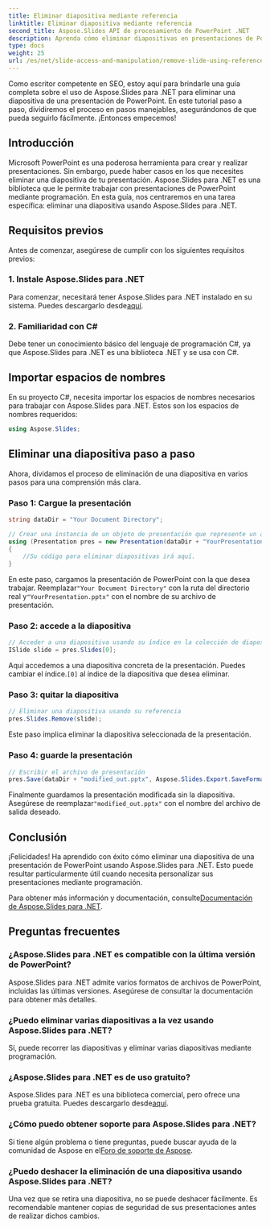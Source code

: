 ```yaml
---
title: Eliminar diapositiva mediante referencia
linktitle: Eliminar diapositiva mediante referencia
second_title: Aspose.Slides API de procesamiento de PowerPoint .NET
description: Aprenda cómo eliminar diapositivas en presentaciones de PowerPoint con Aspose.Slides para .NET, una potente biblioteca para desarrolladores de .NET.
type: docs
weight: 25
url: /es/net/slide-access-and-manipulation/remove-slide-using-reference/
---
```


Como escritor competente en SEO, estoy aquí para brindarle una guía completa sobre el uso de Aspose.Slides para .NET para eliminar una diapositiva de una presentación de PowerPoint. En este tutorial paso a paso, dividiremos el proceso en pasos manejables, asegurándonos de que pueda seguirlo fácilmente. ¡Entonces empecemos!

## Introducción

Microsoft PowerPoint es una poderosa herramienta para crear y realizar presentaciones. Sin embargo, puede haber casos en los que necesites eliminar una diapositiva de tu presentación. Aspose.Slides para .NET es una biblioteca que le permite trabajar con presentaciones de PowerPoint mediante programación. En esta guía, nos centraremos en una tarea específica: eliminar una diapositiva usando Aspose.Slides para .NET.

## Requisitos previos

Antes de comenzar, asegúrese de cumplir con los siguientes requisitos previos:

### 1. Instale Aspose.Slides para .NET

 Para comenzar, necesitará tener Aspose.Slides para .NET instalado en su sistema. Puedes descargarlo desde[aquí](https://releases.aspose.com/slides/net/).

### 2. Familiaridad con C#

Debe tener un conocimiento básico del lenguaje de programación C#, ya que Aspose.Slides para .NET es una biblioteca .NET y se usa con C#.

## Importar espacios de nombres

En su proyecto C#, necesita importar los espacios de nombres necesarios para trabajar con Aspose.Slides para .NET. Estos son los espacios de nombres requeridos:

```csharp
using Aspose.Slides;
```

## Eliminar una diapositiva paso a paso

Ahora, dividamos el proceso de eliminación de una diapositiva en varios pasos para una comprensión más clara.

### Paso 1: Cargue la presentación

```csharp
string dataDir = "Your Document Directory";

// Crear una instancia de un objeto de presentación que represente un archivo de presentación
using (Presentation pres = new Presentation(dataDir + "YourPresentation.pptx"))
{
    //Su código para eliminar diapositivas irá aquí.
}
```

 En este paso, cargamos la presentación de PowerPoint con la que desea trabajar. Reemplazar`"Your Document Directory"` con la ruta del directorio real y`"YourPresentation.pptx"` con el nombre de su archivo de presentación.

### Paso 2: accede a la diapositiva

```csharp
// Acceder a una diapositiva usando su índice en la colección de diapositivas
ISlide slide = pres.Slides[0];
```

 Aquí accedemos a una diapositiva concreta de la presentación. Puedes cambiar el índice.`[0]` al índice de la diapositiva que desea eliminar.

### Paso 3: quitar la diapositiva

```csharp
// Eliminar una diapositiva usando su referencia
pres.Slides.Remove(slide);
```

Este paso implica eliminar la diapositiva seleccionada de la presentación.

### Paso 4: guarde la presentación

```csharp
// Escribir el archivo de presentación
pres.Save(dataDir + "modified_out.pptx", Aspose.Slides.Export.SaveFormat.Pptx);
```

 Finalmente guardamos la presentación modificada sin la diapositiva. Asegúrese de reemplazar`"modified_out.pptx"` con el nombre del archivo de salida deseado.

## Conclusión

¡Felicidades! Ha aprendido con éxito cómo eliminar una diapositiva de una presentación de PowerPoint usando Aspose.Slides para .NET. Esto puede resultar particularmente útil cuando necesita personalizar sus presentaciones mediante programación.

 Para obtener más información y documentación, consulte[Documentación de Aspose.Slides para .NET](https://reference.aspose.com/slides/net/).

## Preguntas frecuentes

### ¿Aspose.Slides para .NET es compatible con la última versión de PowerPoint?
Aspose.Slides para .NET admite varios formatos de archivos de PowerPoint, incluidas las últimas versiones. Asegúrese de consultar la documentación para obtener más detalles.

### ¿Puedo eliminar varias diapositivas a la vez usando Aspose.Slides para .NET?
Sí, puede recorrer las diapositivas y eliminar varias diapositivas mediante programación.

### ¿Aspose.Slides para .NET es de uso gratuito?
 Aspose.Slides para .NET es una biblioteca comercial, pero ofrece una prueba gratuita. Puedes descargarlo desde[aquí](https://releases.aspose.com/).

### ¿Cómo puedo obtener soporte para Aspose.Slides para .NET?
 Si tiene algún problema o tiene preguntas, puede buscar ayuda de la comunidad de Aspose en el[Foro de soporte de Aspose](https://forum.aspose.com/).

### ¿Puedo deshacer la eliminación de una diapositiva usando Aspose.Slides para .NET?
Una vez que se retira una diapositiva, no se puede deshacer fácilmente. Es recomendable mantener copias de seguridad de sus presentaciones antes de realizar dichos cambios.